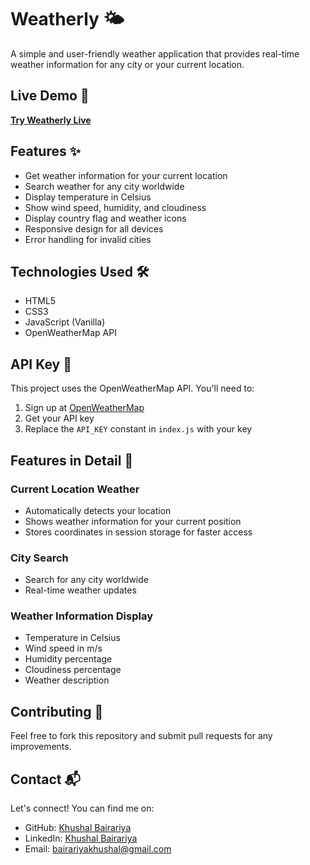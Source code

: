 # Weatherly 🌤️

A simple and user-friendly weather application that provides real-time weather information for any city or your current location.

## Live Demo 🚀

**[Try Weatherly Live](https://bairariyakhushal.github.io/Weatherly/)**

## Features ✨

- Get weather information for your current location
- Search weather for any city worldwide
- Display temperature in Celsius
- Show wind speed, humidity, and cloudiness
- Display country flag and weather icons
- Responsive design for all devices
- Error handling for invalid cities

## Technologies Used 🛠️

- HTML5
- CSS3
- JavaScript (Vanilla)
- OpenWeatherMap API



## API Key 🔑

This project uses the OpenWeatherMap API. You'll need to:
1. Sign up at [OpenWeatherMap](https://openweathermap.org/)
2. Get your API key
3. Replace the `API_KEY` constant in `index.js` with your key



## Features in Detail 📝

### Current Location Weather
- Automatically detects your location
- Shows weather information for your current position
- Stores coordinates in session storage for faster access

### City Search
- Search for any city worldwide
- Real-time weather updates


### Weather Information Display
- Temperature in Celsius
- Wind speed in m/s
- Humidity percentage
- Cloudiness percentage
- Weather description


## Contributing 🤝

Feel free to fork this repository and submit pull requests for any improvements.

## Contact 📬

Let's connect! You can find me on:

- GitHub: [Khushal Bairariya](https://github.com/bairariyakhushal)
- LinkedIn: [Khushal Bairariya](https://www.linkedin.com/in/khushal-bairariya-581864280/)
- Email: [bairariyakhushal@gmail.com](mailto:bairariyakhushal@gmail.com)
